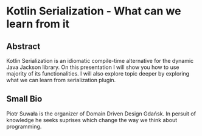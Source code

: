 
# Kotlin Serialization - What can we learn from it


## Abstract

Kotlin Serialization is an idiomatic compile-time alternative for the dynamic Java Jackson library.
On this presentation I will show you how to use majority of its functionalities.
I will also explore topic deeper by exploring what we can learn from serialization plugin.

## Small Bio

Piotr Suwała is the organizer of Domain Driven Design Gdańsk.
In persuit of knowledge he seeks suprises which change the way we think about programming.


